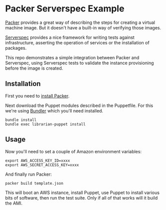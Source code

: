 # Packer Serverspec Example

[Packer](http://www.packer.io/) provides a great way of describing the steps
for creating a virtual machine image. But it doesn't have a built-in way
of verifying those images.

[Serverspec](http://serverspec.org/) provides a nice framework for
writing tests against infrastructure, asserting the operation of
services or the installation of packages.

This repo demonstrates a simple integration between Packer and
Serverspec, using Serverspec tests to validate the instance provisioning
before the image is created.
 

## Installation

First you need to [install
Packer](http://www.packer.io/intro/getting-started/setup.html).

Next download the Puppet modules described in the Puppetfile. For this
we're using [Bundler](http://bundler.io/) which you'll need installed.

    bundle install
    bundle exec librarian-puppet install


## Usage

Now you'll need to set a couple of Amazon environment variables:

    export AWS_ACCESS_KEY_ID=xxxx
    export AWS_SECRET_ACCESS_KEY=xxxx

And finally run Packer:

    packer build template.json

This will boot an AWS instance, install Puppet, use Puppet to install various
bits of software, then run the test suite. Only if all of that works
will it build the AMI.
